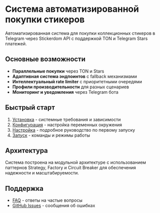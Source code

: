 # Система автоматизированной покупки стикеров

Автоматизированная система для покупки коллекционных стикеров в Telegram через Stickerdom API с поддержкой TON и Telegram Stars платежей.

## Основные возможности

- **Параллельные покупки** через TON и Stars
- **Адаптивная система эндпоинтов** с fallback механизмами
- **Интеллектуальный rate limiter** с приоритетными очередями
- **Профили производительности** для разных сценариев
- **Мониторинг и уведомления** через Telegram бота

## Быстрый старт

1. [Установка](install.md) - системные требования и зависимости
2. [Конфигурация](config.md) - настройка переменных окружения
3. [Настройка](SETUP.md) - подробное руководство по первому запуску
4. [Запуск](run.md) - команды и режимы работы

## Архитектура

Система построена на модульной архитектуре с использованием паттернов Strategy, Factory и Circuit Breaker для обеспечения надежности и масштабируемости.

## Поддержка

- [FAQ](faq.md) - ответы на частые вопросы
- [GitHub Issues](https://github.com/your-repo/issues) - сообщения об ошибках 